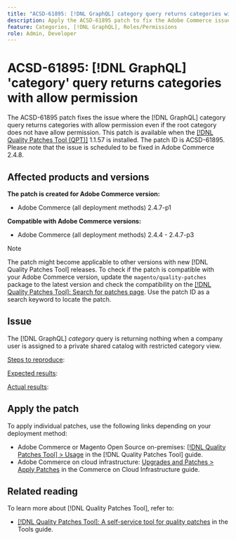 ```yaml
---
title: "ACSD-61895: [!DNL GraphQL] category query returns categories with allow permission"
description: Apply the ACSD-61895 patch to fix the Adobe Commerce issue where the [!DNL GraphQL] category query returns categories with allow permission even if the root category does not have allow permission.
feature: Categories, [!DNL GraphQL], Roles/Permissions
role: Admin, Developer
---
```


# ACSD-61895: [!DNL GraphQL] 'category' query returns categories with allow permission

The ACSD-61895 patch fixes the issue where the [!DNL GraphQL] category query returns categories with allow permission even if the root category does not have allow permission. This patch is available when the [[!DNL Quality Patches Tool (QPT)]](/help/tools/quality-patches-tool/quality-patches-tool-to-self-serve-quality-patches.md) 1.1.57 is installed. The patch ID is ACSD-61895. Please note that the issue is scheduled to be fixed in Adobe Commerce 2.4.8.

## Affected products and versions

**The patch is created for Adobe Commerce version:**

* Adobe Commerce (all deployment methods) 2.4.7-p1

**Compatible with Adobe Commerce versions:**

* Adobe Commerce (all deployment methods) 2.4.4 - 2.4.7-p3

>[!NOTE]
>
>The patch might become applicable to other versions with new [!DNL Quality Patches Tool] releases. To check if the patch is compatible with your Adobe Commerce version, update the `magento/quality-patches` package to the latest version and check the compatibility on the [[!DNL Quality Patches Tool]: Search for patches page](https://experienceleague.adobe.com/tools/commerce-quality-patches/index.html). Use the patch ID as a search keyword to locate the patch.

## Issue

The [!DNL GraphQL] *category* query is returning nothing when a company user is assigned to a private shared catalog with restricted category view.

<u>Steps to reproduce</u>:



<u>Expected results</u>:



<u>Actual results</u>:



## Apply the patch

To apply individual patches, use the following links depending on your deployment method:

* Adobe Commerce or Magento Open Source on-premises: [[!DNL Quality Patches Tool] > Usage](/help/tools/quality-patches-tool/usage.md) in the [!DNL Quality Patches Tool] guide.
* Adobe Commerce on cloud infrastructure: [Upgrades and Patches > Apply Patches](https://experienceleague.adobe.com/docs/commerce-cloud-service/user-guide/develop/upgrade/apply-patches.html) in the Commerce on Cloud Infrastructure guide.


## Related reading

To learn more about [!DNL Quality Patches Tool], refer to:

* [[!DNL Quality Patches Tool]: A self-service tool for quality patches](/help/tools/quality-patches-tool/quality-patches-tool-to-self-serve-quality-patches.md) in the Tools guide.

